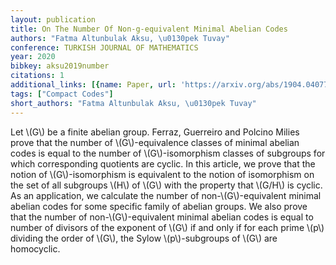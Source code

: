 ```yaml
---
layout: publication
title: On The Number Of Non-g-equivalent Minimal Abelian Codes
authors: "Fatma Altunbulak Aksu, \u0130pek Tuvay"
conference: TURKISH JOURNAL OF MATHEMATICS
year: 2020
bibkey: aksu2019number
citations: 1
additional_links: [{name: Paper, url: 'https://arxiv.org/abs/1904.04077'}]
tags: ["Compact Codes"]
short_authors: "Fatma Altunbulak Aksu, \u0130pek Tuvay"
---
```

Let \\(G\\) be a finite abelian group. Ferraz, Guerreiro and Polcino Milies prove
that the number of \\(G\\)-equivalence classes of minimal abelian codes is equal to
the number of \\(G\\)-isomorphism classes of subgroups for which corresponding
quotients are cyclic. In this article, we prove that the notion of
\\(G\\)-isomorphism is equivalent to the notion of isomorphism on the set of all
subgroups \\(H\\) of \\(G\\) with the property that \\(G/H\\) is cyclic. As an application,
we calculate the number of non-\\(G\\)-equivalent minimal abelian codes for some
specific family of abelian groups. We also prove that the number of
non-\\(G\\)-equivalent minimal abelian codes is equal to number of divisors of the
exponent of \\(G\\) if and only if for each prime \\(p\\) dividing the order of \\(G\\),
the Sylow \\(p\\)-subgroups of \\(G\\) are homocyclic.